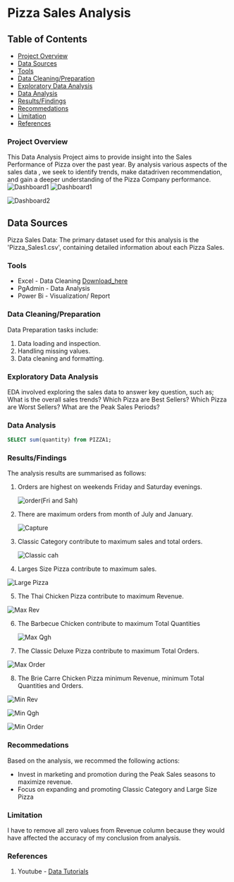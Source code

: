 # Pizza Sales Analysis

## Table of Contents

- [Project Overview](#project-overview)
- [Data Sources](#data-source)
- [Tools](#tools)
- [Data Cleaning/Preparation](#data-cleaning-preparation)
- [Exploratory Data Analysis](#exploratory-data-analysis)
- [Data Analysis](#data-analysis)
- [Results/Findings](#results-findings)
- [Recommedations](#recommedations)
- [Limitation](#limitation)
- [References](#references)

### Project Overview

This Data Analysis Project aims to provide insight into the Sales Performance of Pizza over the past year. By analysis various aspects of the sales data , we seek to identify trends, make datadriven recommendation, and gain a deeper understanding of the Pizza Company performance. 
![Dashboard1](dashboard1)
![Dashboard1](https://github.com/user-attachments/assets/5aa290a9-5b7e-40d7-8256-dff929d3342e)


![Dashboard2](https://github.com/user-attachments/assets/de6e0f11-bb01-41a6-82f9-2b58e4a80b42)


## Data Sources

Pizza Sales Data: The primary dataset used for this analysis is the 'Pizza_Sales1.csv', containing detailed information about each Pizza Sales.

### Tools

- Excel - Data Cleaning [Download_here](https://microsoft.com)
- PgAdmin - Data Analysis
- Power Bi - Visualization/ Report

### Data Cleaning/Preparation

Data Preparation tasks include:
 1. Data loading and inspection.
 2. Handling missing values.
 3. Data cleaning and formatting.

### Exploratory Data Analysis

EDA involved exploring the sales data to answer key question, such as;
 What is the overall sales trends?
 Which Pizza are Best Sellers?
 Which Pizza are Worst Sellers?
 What are the Peak Sales Periods?

 ### Data  Analysis
 ```sql
 SELECT sum(quantity) from PIZZA1;
 ```

### Results/Findings
 The  analysis results are summarised as follows:
1. Orders are highest on weekends Friday and Saturday evenings.

   ![order(Fri and Sah)](https://github.com/user-attachments/assets/daa5f536-35a9-4b97-9baf-7bc13bb91a78)

2. There are maximum orders from month of July and January.

   ![Capture](https://github.com/user-attachments/assets/a523036f-870b-45dd-9138-150905562f8c)

3. Classic Category contribute to maximum sales and total orders.

   ![Classic cah](https://github.com/user-attachments/assets/047f6d96-2026-4887-8e05-61a2eb8f6dbc)

4. Larges Size Pizza contribute to maximum sales.

 ![Large Pizza](https://github.com/user-attachments/assets/0ba114e5-1c81-46c8-b8a1-62ea930017e2)

5. The Thai Chicken Pizza contribute to maximum Revenue.

 ![Max Rev](https://github.com/user-attachments/assets/c8fd2553-9e1c-4e84-bf59-50a170574119)

6. The Barbecue Chicken contribute to maximum Total Quantities

   ![Max Qgh](https://github.com/user-attachments/assets/df5f05ca-5fb2-40e9-8190-b75aa40223e4)

7. The Classic Deluxe Pizza contribute to maximum Total Orders.

  ![Max Order](https://github.com/user-attachments/assets/cc242c93-1965-401d-acce-0db94a83efa9)

8. The Brie Carre Chicken Pizza minimum Revenue, minimum Total Quantities and Orders.

![Min Rev](https://github.com/user-attachments/assets/0b91f901-2baa-4eba-8d93-21ad5045e62b)

![Min Qgh](https://github.com/user-attachments/assets/8b20dfa0-34dc-4895-bdd1-e0dc6c454a57)


![Min Order](https://github.com/user-attachments/assets/1dd13681-33d3-44a0-bd8b-337f6921215f)

### Recommedations
Based on the analysis, we recommed the following actions:
- Invest in marketing and promotion during the Peak Sales seasons to maximize revenue.
- Focus on expanding and promoting Classic Category and Large Size Pizza

### Limitation
I have to remove all zero values from Revenue column because they would have affected the accuracy of my conclusion from analysis.

### References
1. Youtube - [Data Tutorials](https://youtu.be/V-s8c6jMRN0?si=GhC_5pPP_JGiuQSQ)
